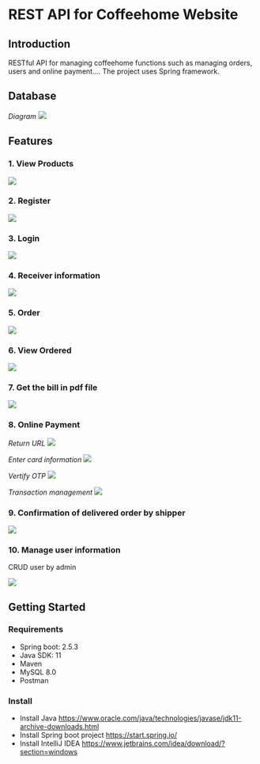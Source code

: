 # REST API for Coffeehome Website

## Introduction
  RESTful API for managing coffeehome functions such as managing orders, users and online payment.... The project uses Spring framework.
  
## Database
*Diagram*
<img src="images/diagram.png">

## Features
### 1. View Products
<img src="images/Get_Products.jpg">

### 2. Register
<img src="images/Register.jpg">

### 3. Login
<img src="images/Login.jpg">

### 4. Receiver information
<img src="images/Post_delivery.jpg">

### 5. Order
<img src="images/Post_Order.jpg">

### 6. View Ordered
<img src="images/Get_Orders.jpg">

### 7. Get the bill in pdf file
<img src="images/Get_Billpdf.jpg">

### 8. Online Payment

*Return URL*
<img src="images/URL Payment.jpg">

*Enter card information*
<img src="images/Payment_1.jpg">

*Vertify OTP*
<img src="images/Payment_2.jpg">

*Transaction management*
<img src="images/Manage_payment.jpg">

### 9. Confirmation of delivered order by shipper
<img src="images/Order completed.jpg">

### 10. Manage user information
  CRUD user by admin

<img src="images/Infor_User.jpg">

## Getting Started

### Requirements
- Spring boot: 2.5.3
- Java SDK: 11
- Maven 
- MySQL 8.0
- Postman
### Install
- Install Java
    https://www.oracle.com/java/technologies/javase/jdk11-archive-downloads.html
- Install Spring boot project
    https://start.spring.io/
- Install IntelliJ IDEA
    https://www.jetbrains.com/idea/download/?section=windows


